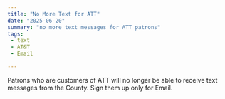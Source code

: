 ```yaml
---
title: "No More Text for ATT"
date: "2025-06-20"
summary: "no more text messages for ATT patrons"
tags:
 - text
 - AT&T
 - Email

---
```

Patrons who are customers of ATT will no longer be able to receive text messages from the County. Sign them up only for Email.
